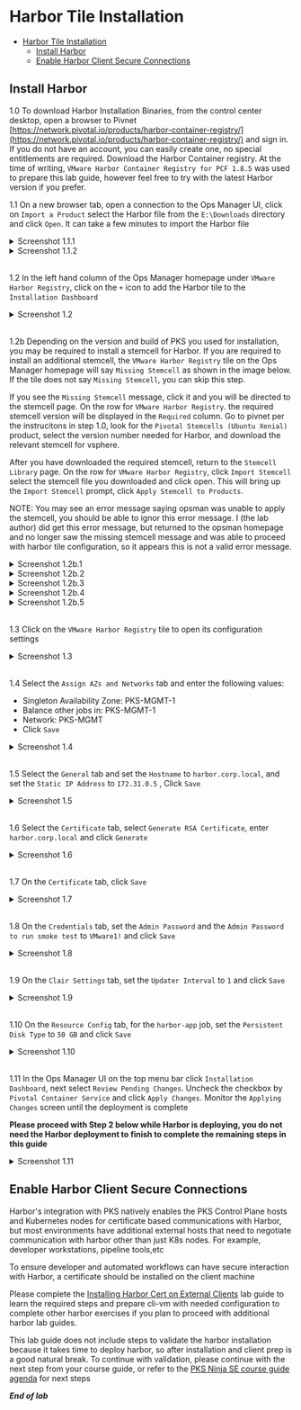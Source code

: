 # Harbor Tile Installation

- [Harbor Tile Installation](#harbor-tile-installation)
  - [Install Harbor](#install-harbor)
  - [Enable Harbor Client Secure Connections](#enable-harbor-client-secure-connections)

## Install Harbor

1.0 To download Harbor Installation Binaries, from the control center desktop, open a browser to Pivnet [https://network.pivotal.io/products/harbor-container-registry/](https://network.pivotal.io/products/harbor-container-registry/) and sign in. If you do not have an account, you can easily create one, no special entitlements are required. Download the Harbor Container registry. At the time of writing, `VMware Harbor Container Registry for PCF 1.8.5` was used to prepare this lab guide, however feel free to try with the latest Harbor version if you prefer.

1.1 On a new browser tab, open a connection to the Ops Manager UI, click on `Import a Product` select the Harbor file from the `E:\Downloads` directory and click `Open`. It can take a few minutes to import the Harbor file

<details><summary>Screenshot 1.1.1 </summary>
<img src="Images/2018-10-22-21-23-55.png">
</details>

<details><summary>Screenshot 1.1.2 </summary>
<img src="Images/2018-10-22-01-27-45.png">
</details>
<br/>

1.2 In the left hand column of the Ops Manager homepage under `VMware Harbor Registry`, click on the `+` icon to add the Harbor tile to the `Installation Dashboard`

<details><summary>Screenshot 1.2 </summary>
<img src="Images/2018-10-22-21-45-54.png">
</details>
<br/>

1.2b Depending on the version and build of PKS you used for installation, you may be required to install a stemcell for Harbor. If you are required to install an additional stemcell, the `VMware Harbor Registry` tile on the Ops Manager homepage will say `Missing Stemcell` as shown in the image below. If the tile does not say `Missing Stemcell`, you can skip this step.

If you see the `Missing Stemcell` message, click it and you will be directed to the stemcell page. On the row for `VMware Harbor Registry`. the required stemcell version will be displayed in the `Required` column. Go to pivnet per the instrucitons in step 1.0, look for the `Pivotal Stemcells (Ubuntu Xenial)` product, select the version number needed for Harbor, and download the relevant stemcell for vsphere.

After you have downloaded the required stemcell, return to the `Stemcell Library` page. On the row for `VMware Harbor Registry`, click `Import Stemcell` select the stemcell file you downloaded and click open. This will bring up the `Import Stemcell` prompt, click `Apply Stemcell to Products`.

NOTE: You may see an error message saying opsman was unable to apply the stemcell, you should be able to ignor this error message. I (the lab author) did get this error message, but returned to the opsman homepage and no longer saw the missing stemcell message and was able to proceed with harbor tile configuration, so it appears this is not a valid error message.

<details><summary>Screenshot 1.2b.1</summary>
<img src="Images/2019-11-21-01-45-24.png">
</details>

<details><summary>Screenshot 1.2b.2</summary>
<img src="Images/2019-11-21-01-48-52.png">
</details>

<details><summary>Screenshot 1.2b.3</summary>
<img src="Images/2019-11-21-01-49-49.png">
</details>

<details><summary>Screenshot 1.2b.4</summary>
<img src="Images/2019-11-21-01-53-16.png">
</details>

<details><summary>Screenshot 1.2b.5</summary>
<img src="Images/2019-11-21-01-55-19.png">
</details>
<br/>

1.3 Click on the `VMware Harbor Registry` tile to open its configuration settings

<details><summary>Screenshot 1.3 </summary>
<img src="Images/2018-10-22-21-47-27.png">
</details>
<br/>

1.4 Select the `Assign AZs and Networks` tab and enter the following values:

- Singleton Availability Zone: PKS-MGMT-1
- Balance other jobs in: PKS-MGMT-1
- Network: PKS-MGMT
- Click `Save`

<details><summary>Screenshot 1.4</summary>
<img src="Images/2018-10-22-21-53-32.png">
</details>
<br/>

1.5 Select the `General` tab and set the `Hostname` to `harbor.corp.local`, and set the `Static IP Address` to `172.31.0.5` , Click `Save`

<details><summary>Screenshot 1.5</summary>
<img src="Images/2019-08-14-21-05-55.png">
</details>
<br/>

1.6 Select the `Certificate` tab, select `Generate RSA Certificate`, enter `harbor.corp.local` and click `Generate`

<details><summary>Screenshot 1.6</summary>
<img src="Images/2018-10-31-15-24-23.png">
</details>
<br/>

1.7 On the `Certificate` tab, click `Save`

<details><summary>Screenshot 1.7</summary>
<img src="Images/2018-10-22-22-11-03.png">
</details>
<br/>

1.8 On the `Credentials` tab, set the `Admin Password` and the `Admin Password to run smoke test` to `VMware1!` and click `Save`

<details><summary>Screenshot 1.8</summary>
<img src="Images/2019-11-21-02-02-03.png">
</details>
<br/>

1.9 On the `Clair Settings` tab, set the `Updater Interval` to `1` and click `Save`

<details><summary>Screenshot 1.9</summary>
<img src="Images/2019-11-21-02-02-41.png">
</details>
<br/>

1.10 On the `Resource Config` tab, for the `harbor-app` job, set the `Persistent Disk Type` to `50 GB` and click `Save`

<details><summary>Screenshot 1.10</summary>
<img src="Images/2018-10-22-22-18-57.png">
</details>
<br/>

1.11 In the Ops Manager UI on the top menu bar click `Installation Dashboard`, next select `Review Pending Changes`. Uncheck the checkbox by `Pivotal Container Service` and click `Apply Changes`. Monitor the `Applying Changes` screen until the deployment is complete

**Please proceed with Step 2 below while Harbor is deploying, you do not need the Harbor deployment to finish to complete the remaining steps in this guide**

<details><summary>Screenshot 1.11</summary>
<img src="Images/2019-01-12-02-25-47.png">
</details>

## Enable Harbor Client Secure Connections

Harbor's integration with PKS natively enables the PKS Control Plane hosts and Kubernetes nodes for certificate based communications with Harbor, but most environments have additional external hosts that need to negotiate communication with harbor other than just K8s nodes. For example, developer workstations, pipeline tools,etc

To ensure developer and automated workflows can have secure interaction with Harbor, a certificate should be installed on the client machine

Please complete the [Installing Harbor Cert on External Clients](https://github.com/CNA-Tech/PKS-Ninja/tree/Pks1.4/LabGuides/HarborCertExternal-HC7212) lab guide to learn the required steps and prepare cli-vm with needed configuration to complete other harbor exercises if you plan to proceed with additional harbor lab guides.

This lab guide does not include steps to validate the harbor installation because it takes time to deploy harbor, so after installation and client prep is a good natural break. To continue with validation, please continue with the next step from your course guide, or refer to the [PKS Ninja SE course guide agenda](https://github.com/CNA-Tech/PKS-Ninja/tree/Pks1.6/Courses/PksNinjaSe-NI6310#ninja-labs-part-1-agenda) for next steps

***End of lab***

